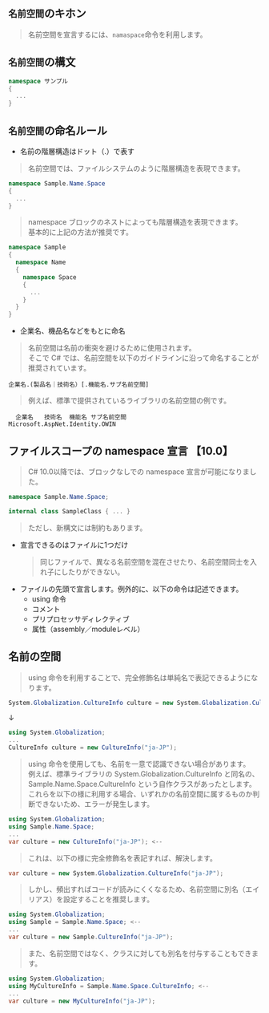 ## ```名前空間```のキホン
> 名前空間を宣言するには、```namaspace```命令を利用します。
## ```名前空間```の構文
```C#
namespace サンプル
{
  ...
}
```
## ```名前空間```の命名ルール
- 名前の階層構造はドット（.）で表す
> 名前空間では、ファイルシステムのように階層構造を表現できます。
```C#
namespace Sample.Name.Space
{
  ...
}
```
> namespace ブロックのネストによっても階層構造を表現できます。<br>
> 基本的に上記の方法が推奨です。
```C#
namespace Sample
{
  namespace Name
  {
    namespace Space
    {
      ...
    }
  }
}
```
- 企業名、機品名などをもとに命名
> 名前空間は名前の衝突を避けるために使用されます。<br>
> そこで C# では、名前空間を以下のガイドラインに沿って命名することが推奨されています。
```
企業名.(製品名｜技術名）[.機能名.サブ名前空間]
```
> 例えば、標準で提供されているライブラリの名前空間の例です。
```
  企業名   技術名  機能名 サブ名前空間
Microsoft.AspNet.Identity.OWIN
```
## ファイルスコープの namespace 宣言 【10.0】
> C# 10.0以降では、ブロックなしでの namespace 宣言が可能になりました。
```C#
namespace Sample.Name.Space;

internal class SampleClass { ... }
```
> ただし、新構文には制約もあります。
- 宣言できるのはファイルに1つだけ
  > 同じファイルで、異なる名前空間を混在させたり、名前空間同士を入れ子にしたりができない。
- ファイルの先頭で宣言します。例外的に、以下の命令は記述できます。
  - using 命令
  - コメント
  - プリプロセッサディレクティブ
  - 属性（assembly／moduleレベル）
## 名前の空間
> using 命令を利用することで、完全修飾名は単純名で表記できるようになります。
```C#
System.Globalization.CultureInfo culture = new System.Globalization.CultureInfo("ja-JP");
```
↓
```C#
using System.Globalization;
...
CultureInfo culture = new CultureInfo("ja-JP");
```
> using 命令を使用しても、名前を一意で認識できない場合があります。<br>
> 例えば、標準ライブラリの System.Globalization.CultureInfo と同名の、Sample.Name.Space.CultureInfo という自作クラスがあったとします。<br>
> これらを以下の様に利用する場合、いずれかの名前空間に属するものか判断できないため、エラーが発生します。
```C#
using System.Globalization;
using Sample.Name.Space;
...
var culture = new CultureInfo("ja-JP"); <--
```
> これは、以下の様に完全修飾名を表記すれば、解決します。
```C#
var culture = new System.Globalization.CultureInfo("ja-JP");
```
> しかし、頻出すればコードが読みにくくなるため、名前空間に別名（エイリアス）を設定することを推奨します。
```C#
using System.Globalization;
using Sample = Sample.Name.Space; <--
...
var culture = new Sample.CultureInfo("ja-JP");
```
> また、名前空間ではなく、クラスに対しても別名を付与することもできます。
```C#
using System.Globalization;
using MyCultureInfo = Sample.Name.Space.CultureInfo; <--
...
var culture = new MyCultureInfo("ja-JP");
```
